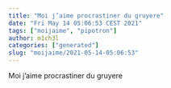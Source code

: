 ```yaml
---
title: "Moi j’aime procrastiner du gruyere"
date: "Fri May 14 05:06:53 CEST 2021"
tags: ["moijaime", "pipotron"]
author: m1ch3l
categories: ["generated"]
slug: "moijaime/2021-05-14-05:06:53"
---
```


Moi j’aime procrastiner du gruyere
